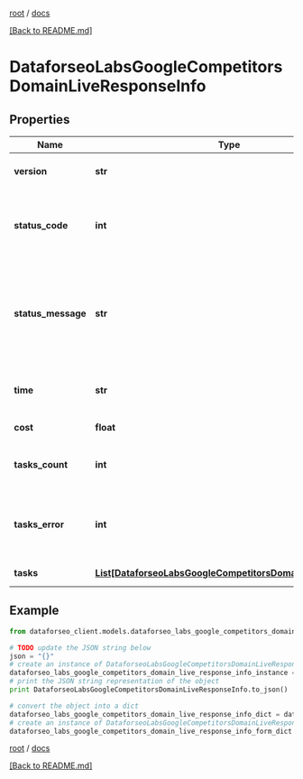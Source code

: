 [root](./../ "root") / [docs](./ "docs")

[[Back to README.md]](./../README.md "[Back to README.md]")

# DataforseoLabsGoogleCompetitorsDomainLiveResponseInfo

## Properties

Name | Type | Description | Notes
------------ | ------------- | ------------- | -------------
**version** | **str** | the current version of the API | [optional]
**status_code** | **int** | general status code you can find the full list of the response codes here | [optional]
**status_message** | **str** | general informational message you can find the full list of general informational messages here | [optional]
**time** | **str** | total execution time, seconds | [optional]
**cost** | **float** | total tasks cost, USD | [optional]
**tasks_count** | **int** | the number of tasks in the tasks array | [optional]
**tasks_error** | **int** | the number of tasks in the tasks array returned with an error | [optional]
**tasks** | [**List[DataforseoLabsGoogleCompetitorsDomainLiveTaskInfo]**](DataforseoLabsGoogleCompetitorsDomainLiveTaskInfo.md) | array of tasks | [optional]

## Example

```python
from dataforseo_client.models.dataforseo_labs_google_competitors_domain_live_response_info import DataforseoLabsGoogleCompetitorsDomainLiveResponseInfo

# TODO update the JSON string below
json = "{}"
# create an instance of DataforseoLabsGoogleCompetitorsDomainLiveResponseInfo from a JSON string
dataforseo_labs_google_competitors_domain_live_response_info_instance = DataforseoLabsGoogleCompetitorsDomainLiveResponseInfo.from_json(json)
# print the JSON string representation of the object
print DataforseoLabsGoogleCompetitorsDomainLiveResponseInfo.to_json()

# convert the object into a dict
dataforseo_labs_google_competitors_domain_live_response_info_dict = dataforseo_labs_google_competitors_domain_live_response_info_instance.to_dict()
# create an instance of DataforseoLabsGoogleCompetitorsDomainLiveResponseInfo from a dict
dataforseo_labs_google_competitors_domain_live_response_info_form_dict = dataforseo_labs_google_competitors_domain_live_response_info.from_dict(dataforseo_labs_google_competitors_domain_live_response_info_dict)
```

  

[root](./../ "root") / [docs](./ "docs")

[[Back to README.md]](./../README.md "[Back to README.md]")